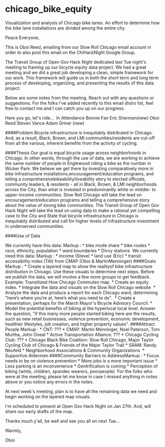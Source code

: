 # chicago_bike_equity
Visualization and analysis of Chicago bike lanes. An effort to determine how the bike lane installations are divided among the entire city.

Peace Everyone,

This is Oboi Reed, emailing from our Slow Roll Chicago email account in order to also post this email on the ChiHackNight Google Group. 

The Transit Group of Open Gov Hack Night dedicated last Tue night's meeting to framing up our bicycle equity data project. We had a great meeting and we did a great job developing a clean, simple framework for our work. This framework will guide us in both the short term and long term process of developing, organizing, and presenting the results of this data project. 

Below are some notes from the meeting. Reach out with any questions or suggestions. For the folks I've added recently to this email distro list, feel free to contact me and I can catch you up on our progress. 

Here you go, let's ride...
​
​In Attendance​
Bonnie Fan
Eric Sherman​ (new)​
Oboi Reed
Steven Vance
Adam Griner​ (new)​

​####Problem
Bicycle infrastructure is inequitably distributed in Chicago. And, as a result, Black, Brown, and LMI communities/residents are cut-off from all the various, inherent benefits from the activity of cycling.

####Thesis
Our goal is equal bicycle usage across neighborhoods in Chicago. In other words, through the use of data, we are working to achieve the same number of people in Englewood​ riding a bike as the number in Wicker Park​. We believe we get there by investing comparatively more in bike infrastructure​ installations​, ​​encouragement​/education programs​,​ and telling a comprehensive ​bikeability/liveability ​story​ to elected officials, community leaders, & residents - all in Black, Brown, & LMI neighborhoods across the City, than what is invested in predominantly white or middle- to upper-income communities. Slow Roll Chicago will take the lead on ​encouragement​/education programs​ and telling a comprehensive ​story about the value of strong bike communities. The Transit Group of Open Gov Hack Night will take the lead on using data to make a rational yet compelling case to the City and State that bicycle infrastructure in Chicago is inequitably distributed and call for higher levels of infrastructure investment in underserved communities. 

​####Use of ​Data
 
​W​e ​currently ​have​ this data​:
Markup : * bike mode share
		* bike routes
		* race, ethnicity, population
		* ward boundaries
		* Divvy​ stations​
​
We currently need this data:
Markup  : * income ​(Steve​)​
 			* land use ​(​Eric​)​
		* transit accessibility index (TAI) from CMAP​ (Oboi & Martin​ Menninger)​
####Goal​s​
​Markup : * Create a layered map to show the reality​ of bike infrastructure distribution in Chicago. Use ​these visuals to determine next steps. Before​ we publish the data, we will involve a ​few more groups to get feedback. Example: Transitized How Chicago Commutes map. 
		* Create an equity index. 
		* Integrate​ the data and visuals on the Slow Roll Chicago website
​ 		* Analyze the data and produce a report for each ​Chicago ​ward​, determining "here’s where you’re at, here’s what you need to do​".
​ 		* Create a presentation​, perhaps for the March Mayor's Bicycle Advisory Council.
 		* Model​ the potential benefits ​of biking ​at the hyperlocal local​ level. Answer the question, "if this many more people started biking here​ are the results, such as new retail businesses​, violence prevention, economic development, healthier lifestyles, job​ creation, and higher property values".​​​
####Attract ​People
Markup : * CNT:​ ???​
 		* CMAP: Martin Menninger, Noel Paterson, Tom Murtha, John Oneal
 		* A​ctive ​T​ransportation ​A​lliance​: ​???​
 		* Chicago Cycling Club​: ???​
 		* Chicago Black Bike Coalition​: Slow Roll Chicago, Major Taylor​ ​Cycling​ Club of Chicago​ & Friends of ​the ​Major Taylor Trail
 		* SRAM​: Randy Neufeld​
 		* Neighborhood Associations & Community Organizations
​ 		* Supportive Aldermen​
​​####Community Barriers​ to Address​
Markup : * Focus needs to be on violence prevention
 		* More jobs is a more important issue
		* Less parking is an inconvenience
	    * Gentrification is coming
		* Perception of biking (white, children, spandex​ wearers​, poor​ people​) 
​
For the folks who were at the meeting, please let me know in case I missed anything in notes above or you notice any errors in the notes. 

At next week's meeting, plan is to have all the remaining data we need and begin working on the layered map visuals. 

I'm scheduled to present at Open Gov Hack Night on Jan 27th. And, will share our early drafts of the map. 

Thanks much y'all, be well and see you all on next Tue...

Warmly,

Oboi
